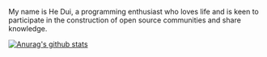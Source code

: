 My name is He Dui, a programming enthusiast who loves life and is keen to participate in the construction of open source communities and share knowledge.

[![Anurag's github stats](https://github-readme-stats-sigma-five.vercel.app/api?username=dierbei&show_icons=true)]([https://github.com/anuraghazra/github-readme-stats](https://github.com/dierbei/dream))

<!--
**dierbei/dierbei** is a ✨ _special_ ✨ repository because its `README.md` (this file) appears on your GitHub profile.

Here are some ideas to get you started:

- 🔭 I’m currently working on ...
- 🌱 I’m currently learning ...
- 👯 I’m looking to collaborate on ...
- 🤔 I’m looking for help with ...
- 💬 Ask me about ...
- 📫 How to reach me: ...
- 😄 Pronouns: ...
- ⚡ Fun fact: ...
-->
